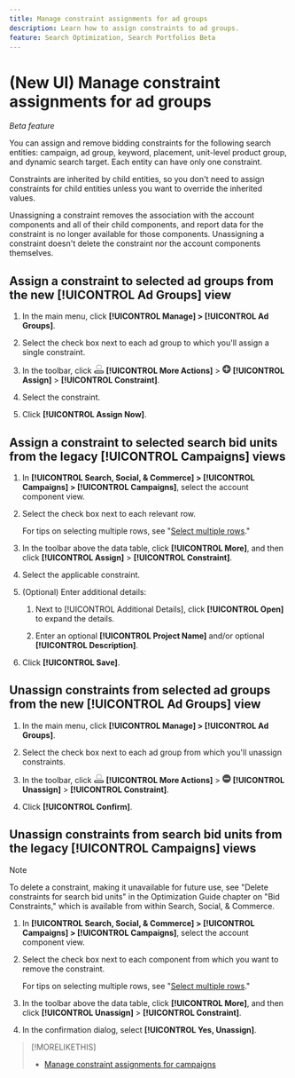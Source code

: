 ```yaml
---
title: Manage constraint assignments for ad groups
description: Learn how to assign constraints to ad groups.
feature: Search Optimization, Search Portfolios Beta
---
```

# (New UI) Manage constraint assignments for ad groups

*Beta feature*

You can assign and remove bidding constraints for the following search entities: campaign, ad group, keyword, placement, unit-level product group, and dynamic search target. Each entity can have only one constraint.

Constraints are inherited by child entities, so you don't need to assign constraints for child entities unless you want to override the inherited values.

Unassigning a constraint removes the association with the account components and all of their child components, and report data for the constraint is no longer available for those components. Unassigning a constraint doesn't delete the constraint nor the account components themselves.

## Assign a constraint to selected ad groups from the new [!UICONTROL Ad Groups] view

1. In the main menu, click **[!UICONTROL Manage] > [!UICONTROL Ad Groups]**.

1. Select the check box next to each ad group to which you'll assign a single constraint.

1. In the toolbar, click ![More Actions](/help/search-social-commerce/assets/more-actions.png "More Actions") **[!UICONTROL More Actions]** > ![Assign](/help/search-social-commerce/assets/assign.png "Assign") **[!UICONTROL Assign]** > **[!UICONTROL Constraint]**.

1. Select the constraint.

1. Click **[!UICONTROL Assign Now]**.

## Assign a constraint to selected search bid units from the legacy [!UICONTROL Campaigns] views

1. In **[!UICONTROL Search, Social, & Commerce] > [!UICONTROL Campaigns] > [!UICONTROL Campaigns]**, select the account component view.

1. Select the check box next to each relevant row.

   For tips on selecting multiple rows, see "[Select multiple rows](/help/search-social-commerce/common-tasks/navigation-editing-selection/multiple-rows-select.md)."

1. In the toolbar above the data table, click **[!UICONTROL More]**, and then click **[!UICONTROL Assign]** > **[!UICONTROL Constraint]**.

1. Select the applicable constraint.

1. (Optional) Enter additional details:

   1. Next to [!UICONTROL Additional Details], click **[!UICONTROL Open]** to expand the details.

   1. Enter an optional **[!UICONTROL Project Name]** and/or optional **[!UICONTROL Description]**.

1. Click **[!UICONTROL Save]**.

## Unassign constraints from selected ad groups from the new [!UICONTROL Ad Groups] view

1. In the main menu, click **[!UICONTROL Manage] > [!UICONTROL Ad Groups]**.

1. Select the check box next to each ad group from which you'll unassign constraints.

1. In the toolbar, click ![More Actions](/help/search-social-commerce/assets/more-actions.png "More Actions") **[!UICONTROL More Actions]** > ![Assign](/help/search-social-commerce/assets/unassign.png "Unassign") **[!UICONTROL Unassign]** > **[!UICONTROL Constraint]**.

1. Click **[!UICONTROL Confirm]**.

## Unassign constraints from search bid units from the legacy [!UICONTROL Campaigns] views

>[!NOTE]
>
>To delete a constraint, making it unavailable for future use, see "Delete constraints for search bid units" in the Optimization Guide chapter on "Bid Constraints," which is available from within Search, Social, & Commerce.<!-- verify convention for referencing Optimization Guide here -->

1. In **[!UICONTROL Search, Social, & Commerce] > [!UICONTROL Campaigns] > [!UICONTROL Campaigns]**, select the account component view.

1. Select the check box next to each component from which you want to remove the constraint.

   For tips on selecting multiple rows, see "[Select multiple rows](/help/search-social-commerce/common-tasks/navigation-editing-selection/multiple-rows-select.md)."

1. In the toolbar above the data table, click **[!UICONTROL More]**, and then click **[!UICONTROL Unassign]** > **[!UICONTROL Constraint]**.

1. In the confirmation dialog, select **[!UICONTROL Yes, Unassign]**.

>[!MORELIKETHIS]
>
>* [Manage constraint assignments for campaigns](/help/search-social-commerce/new-ui/manage/campaigns/campaign-constraint-assignments-manage.md)
